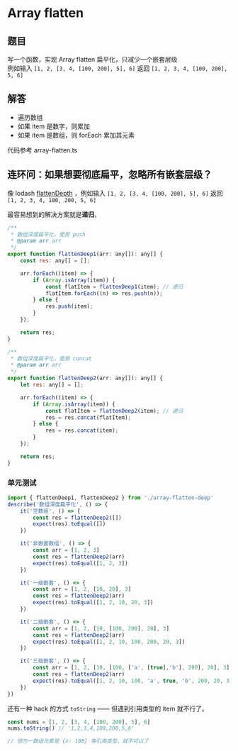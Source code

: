 # Array flatten

## 题目

写一个函数，实现 Array flatten 扁平化，只减少一个嵌套层级<br>
例如输入 `[1, 2, [3, 4, [100, 200], 5], 6]` 返回 `[1, 2, 3, 4, [100, 200], 5, 6]`

## 解答

- 遍历数组
- 如果 item 是数字，则累加
- 如果 item 是数组，则 forEach 累加其元素

代码参考 array-flatten.ts

## 连环问：如果想要彻底扁平，忽略所有嵌套层级？

像 lodash [flattenDepth](https://www.lodashjs.com/docs/lodash.flattenDepth) ，例如输入 `[1, 2, [3, 4, [100, 200], 5], 6]` 返回 `[1, 2, 3, 4, 100, 200, 5, 6]`

最容易想到的解决方案就是**递归**，

```js
/**
 * 数组深度扁平化，使用 push
 * @param arr arr
 */
export function flattenDeep1(arr: any[]): any[] {
    const res: any[] = [];

    arr.forEach((item) => {
        if (Array.isArray(item)) {
            const flatItem = flattenDeep1(item); // 递归
            flatItem.forEach((n) => res.push(n));
        } else {
            res.push(item);
        }
    });

    return res;
}

/**
 * 数组深度扁平化，使用 concat
 * @param arr arr
 */
export function flattenDeep2(arr: any[]): any[] {
    let res: any[] = [];

    arr.forEach((item) => {
        if (Array.isArray(item)) {
            const flatItem = flattenDeep2(item); // 递归
            res = res.concat(flatItem);
        } else {
            res = res.concat(item);
        }
    });

    return res;
}

```

### 单元测试
```ts
import { flattenDeep1, flattenDeep2 } from './array-flatten-deep'
describe('数组深度扁平化', () => {
    it('空数组', () => {
        const res = flattenDeep2([])
        expect(res).toEqual([])
    })

    it('非嵌套数组', () => {
        const arr = [1, 2, 3]
        const res = flattenDeep2(arr)
        expect(res).toEqual([1, 2, 3])
    })

    it('一级嵌套', () => {
        const arr = [1, 2, [10, 20], 3]
        const res = flattenDeep2(arr)
        expect(res).toEqual([1, 2, 10, 20, 3])
    })

    it('二级嵌套', () => {
        const arr = [1, 2, [10, [100, 200], 20], 3]
        const res = flattenDeep2(arr)
        expect(res).toEqual([1, 2, 10, 100, 200, 20, 3])
    })

    it('三级嵌套', () => {
        const arr = [1, 2, [10, [100, ['a', [true],'b'], 200], 20], 3]
        const res = flattenDeep2(arr)
        expect(res).toEqual([1, 2, 10, 100, 'a', true, 'b', 200, 20, 3])
    })
})

```


还有一种 hack 的方式 `toString` —— 但遇到引用类型的 item 就不行了。

```js
const nums = [1, 2, [3, 4, [100, 200], 5], 6]
nums.toString() // '1,2,3,4,100,200,5,6'

// 但万一数组元素是 {x: 100} 等引用类型，就不可以了
```
